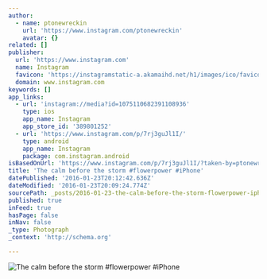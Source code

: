 ```yaml
---
author:
  - name: ptonewreckin
    url: 'https://www.instagram.com/ptonewreckin'
    avatar: {}
related: []
publisher:
  url: 'https://www.instagram.com'
  name: Instagram
  favicon: 'https://instagramstatic-a.akamaihd.net/h1/images/ico/favicon.ico/7cdab0872b15.ico'
  domain: www.instagram.com
keywords: []
app_links:
  - url: 'instagram://media?id=1075110682391108936'
    type: ios
    app_name: Instagram
    app_store_id: '389801252'
  - url: 'https://www.instagram.com/p/7rj3guJl1I/'
    type: android
    app_name: Instagram
    package: com.instagram.android
isBasedOnUrl: 'https://www.instagram.com/p/7rj3guJl1I/?taken-by=ptonewreckin'
title: 'The calm before the storm #flowerpower #iPhone'
datePublished: '2016-01-23T20:12:42.636Z'
dateModified: '2016-01-23T20:09:24.774Z'
sourcePath: _posts/2016-01-23-the-calm-before-the-storm-flowerpower-iphone.md
published: true
inFeed: true
hasPage: false
inNav: false
_type: Photograph
_context: 'http://schema.org'

---
```

![The calm before the storm &num;flowerpower &num;iPhone](https://scontent.cdninstagram.com/hphotos-xft1/t51.2885-15/s640x640/sh0.08/e35/11849427_772579246185107_169759774_n.jpg)